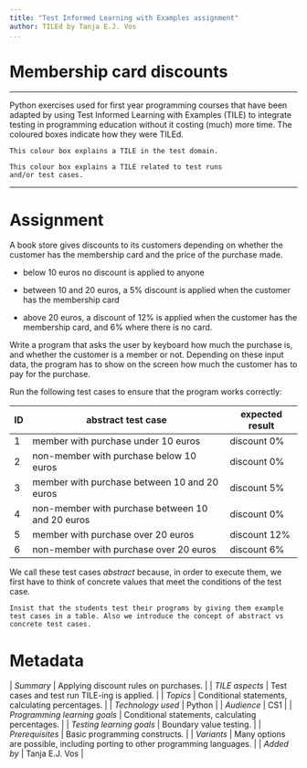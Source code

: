 ```yaml
---
title: "Test Informed Learning with Examples assignment"
author: TILEd by Tanja E.J. Vos
...
```


# Membership card discounts



------------------------------------------------------------------------

Python exercises used for first year programming courses that
have been adapted by using Test Informed Learning with Examples (TILE)
to integrate testing in programming education without it costing (much)
more time. The coloured boxes indicate how they were TILEd.

```testdomaintile
This colour box explains a TILE in the test domain.
```

```testruntile
This colour box explains a TILE related to test runs 
and/or test cases.
```
------------------------------------------------------------------------

# Assignment

A book store gives discounts to its customers depending on whether
the customer has the membership card and the price of the purchase
made.

-   below 10 euros no discount is applied to anyone

-   between 10 and 20 euros, a 5% discount is applied when the
    customer has the membership card

-   above 20 euros, a discount of 12% is applied when the customer
    has the membership card, and 6% where there is no card.

Write a program that asks the user by keyboard how much the purchase
is, and whether the customer is a member or not. Depending on these
input data, the program has to show on the screen how much the
customer has to pay for the purchase.

Run the following test cases to ensure that the program works
correctly:

**ID** | **abstract test case**                           | **expected result** 
--------|--------------------------------------------------|---------------------
1      | member with purchase under 10 euros              | discount 0%         
2      | non-member with purchase below 10 euros          | discount 0%         
3      | member with purchase between 10 and 20 euros     | discount 5%         
4      | non-member with purchase between 10 and 20 euros | discount 0%         
5      | member with purchase over 20 euros               | discount 12%        
6      | non-member with purchase over 20 euros           | discount 6%         



We call these test cases *abstract* because, in order to execute
them, we first have to think of concrete values that meet the
conditions of the test case.

```testruntile
Insist that the students test their programs by giving them example
test cases in a table. Also we introduce the concept of abstract vs
concrete test cases.
```

# Metadata

| *Summary*                     | Applying discount rules on purchases. |
| *TILE aspects*                | Test cases and test run TILE-ing is applied. |
| *Topics*                      | Conditional statements, calculating percentages. |
| *Technology used*             | Python |
| *Audience*                    | CS1 |
| *Programming learning goals*  | Conditional statements, calculating percentages. |
| *Testing learning goals*      | Boundary value testing. |
| *Prerequisites*               | Basic programming constructs. |
| *Variants*                    | Many options are possible, including porting to other programming languages. | 
| *Added by*                    | Tanja E.J. Vos |   

